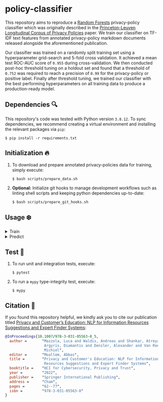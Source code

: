 # policy-classifier

This repository aims to reproduce a [Random Forests](https://en.wikipedia.org/wiki/Random_forest) privacy-policy classifier which was originally described in the [Princeton-Leuven Longitudinal Corpus of Privacy Policies](https://privacypolicies.cs.princeton.edu) paper. We train our classifier on TF-IDF text features from annotated privacy-policy markdown documents released alongside the aforementioned publication.

Our classifier was trained on a randomly split training set using a hyperparameter grid-search and 5-fold cross validation. It achieved a mean test ROC-AUC score of `0.955` during cross-validation. We then conducted post-hoc threshold tuning on a holdout set and found that a threshold of `0.752` was required to reach a precision of `0.99` for the privacy-policy or positive label. Finally after threshold tuning, we trained our classifier with the best performing hyperparameters on all training data to produce a production-ready model.

## Dependencies :mag:

This repository's code was tested with Python version `3.8.12`. To sync dependencies, we recommend creating a virtual environment and installing the relevant packages via `pip`:

```
$ pip install -r requirements.txt
```

## Initialization :fire:

1. To download and prepare annotated privacy-policies data for training, simply execute:

    ```
    $ bash scripts/prepare_data.sh
    ```

2. **Optional:** Initialize git hooks to manage development workflows such as linting shell scripts and keeping python dependencies up-to-date:

    ```
    $ bash scripts/prepare_git_hooks.sh
    ```

## Usage :snowflake:

<details><summary>Train</summary><p>

```
usage: train.py [-h] [--cv-splits <int>] [--debug]
                [--logging-level {DEBUG,INFO,WARNING,ERROR,CRITICAL}]
                [--n-jobs <int>] [--policies-csv <file_path>]
                [--precision-threshold <float>] [--random-seed <int>]
                [--scoring <str>]

optional arguments:
  --cv-splits            <int>
                         number of cross-validation splits (default: 5)
  --debug                flag to debug script (default: False)
  --logging-level        {DEBUG,INFO,WARNING,ERROR,CRITICAL}
                         set logging level (default: INFO)
  --n-jobs               <int>
                         number of parallel jobs, specify -1 to use all processors
                         (default: 1)
  --policies-csv         <file_path>
                         path to gold policies csv file (default:
                         data/1301_dataset.csv)
  --precision-threshold  <float>
                         precision threshold to match (default: 0.99)
  --random-seed          <int>
                         global random seed for RNGs (default: 42)
  --scoring              <str>
                         scoring metric for GridSearchCV (default: roc_auc)
  -h, --help             show this help message and exit
```

In order to train, cross-validate and evaluate the model, simply execute:

```
$ python3 src/train.py
```

This workflow will create a run directory in `./runs` and will dump all necessary logs, metrics and the final model checkpoint as a `dill` pickle. The dumped model checkpoint is a `sklearn` pipeline containing the `TfidfVectorizer` and `RandomForestClassifier` classes.

</p></details>
<details><summary>Predict</summary><p>

In order to use a dumped model for downstream tasks, it is necessary to set up a virtual environment with the same Python and Scikit-Learn versions as this repository. Not doing so could result in unforeseen errors during the unpickling phase. Below is a code-snippet documenting how to import and use the best saved model for prediction:

```python
# load necessary dependencies
from dill import load

# load the model as stream of bytes
with open("path/to/model.dill", "rb") as input_file_stream:
    model = load(input_file_stream)

# predict and provide probabilities for text being a privacy policy
model.predict_proba(["some markdown text", "some policy text"])[:,1]
```

</p></details>

## Test :microscope:

1. To run unit and integration tests, execute:

    ```
    $ pytest
    ```

2. To run a `mypy` type-integrity test, execute:

    ```
    $ mypy
    ```

## Citation :book:

If you found this repository helpful, we kindly ask you to cite our publication titled [Privacy and Customer’s Education: NLP for Information Resources Suggestions and Expert Finder Systems](https://link.springer.com/chapter/10.1007/978-3-031-05563-8_5): 

```bibtex
@InProceedings{10.1007/978-3-031-05563-8_5,
  author =       "Mazzola, Luca and Waldis, Andreas and Shankar, Atreya and
                  Argyris, Diamantis and Denzler, Alexander and Van Roey,
                  Michiel",
  editor =       "Moallem, Abbas",
  title =        "Privacy and Customer's Education: NLP for Information
                  Resources Suggestions and Expert Finder Systems",
  booktitle =    "HCI for Cybersecurity, Privacy and Trust",
  year =         "2022",
  publisher =    "Springer International Publishing",
  address =      "Cham",
  pages =        "62--77",
  isbn =         "978-3-031-05563-8"
}
```
